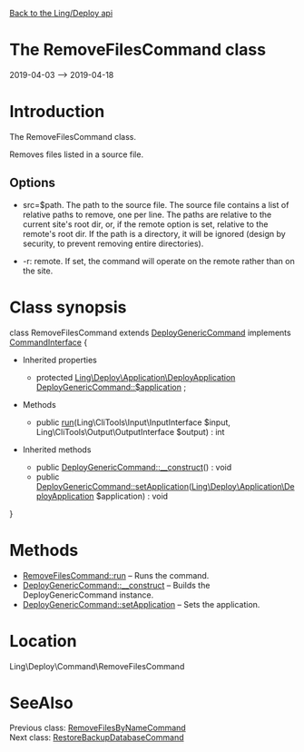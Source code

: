[Back to the Ling/Deploy api](https://github.com/lingtalfi/Deploy/blob/master/doc/api/Ling/Deploy.md)



The RemoveFilesCommand class
================
2019-04-03 --> 2019-04-18






Introduction
============

The RemoveFilesCommand class.

Removes files listed in a source file.


Options
------------
- src=$path. The path to the source file.
     The source file contains a list of relative paths to remove, one per line.
     The paths are relative to the current site's root dir, or, if the remote option is set, relative to the remote's root dir.
     If the path is a directory, it will be ignored (design by security, to prevent removing entire directories).


- -r: remote. If set, the command will operate on the remote rather than on the site.



Class synopsis
==============


class <span class="pl-k">RemoveFilesCommand</span> extends [DeployGenericCommand](https://github.com/lingtalfi/Deploy/blob/master/doc/api/Ling/Deploy/Command/DeployGenericCommand.md) implements [CommandInterface](https://github.com/lingtalfi/CliTools/blob/master/doc/api/Ling/CliTools/Command/CommandInterface.md) {

- Inherited properties
    - protected [Ling\Deploy\Application\DeployApplication](https://github.com/lingtalfi/Deploy/blob/master/doc/api/Ling/Deploy/Application/DeployApplication.md) [DeployGenericCommand::$application](#property-application) ;

- Methods
    - public [run](https://github.com/lingtalfi/Deploy/blob/master/doc/api/Ling/Deploy/Command/RemoveFilesCommand/run.md)(Ling\CliTools\Input\InputInterface $input, Ling\CliTools\Output\OutputInterface $output) : int

- Inherited methods
    - public [DeployGenericCommand::__construct](https://github.com/lingtalfi/Deploy/blob/master/doc/api/Ling/Deploy/Command/DeployGenericCommand/__construct.md)() : void
    - public [DeployGenericCommand::setApplication](https://github.com/lingtalfi/Deploy/blob/master/doc/api/Ling/Deploy/Command/DeployGenericCommand/setApplication.md)([Ling\Deploy\Application\DeployApplication](https://github.com/lingtalfi/Deploy/blob/master/doc/api/Ling/Deploy/Application/DeployApplication.md) $application) : void

}






Methods
==============

- [RemoveFilesCommand::run](https://github.com/lingtalfi/Deploy/blob/master/doc/api/Ling/Deploy/Command/RemoveFilesCommand/run.md) &ndash; Runs the command.
- [DeployGenericCommand::__construct](https://github.com/lingtalfi/Deploy/blob/master/doc/api/Ling/Deploy/Command/DeployGenericCommand/__construct.md) &ndash; Builds the DeployGenericCommand instance.
- [DeployGenericCommand::setApplication](https://github.com/lingtalfi/Deploy/blob/master/doc/api/Ling/Deploy/Command/DeployGenericCommand/setApplication.md) &ndash; Sets the application.





Location
=============
Ling\Deploy\Command\RemoveFilesCommand


SeeAlso
==============
Previous class: [RemoveFilesByNameCommand](https://github.com/lingtalfi/Deploy/blob/master/doc/api/Ling/Deploy/Command/RemoveFilesByNameCommand.md)<br>Next class: [RestoreBackupDatabaseCommand](https://github.com/lingtalfi/Deploy/blob/master/doc/api/Ling/Deploy/Command/RestoreBackupDatabaseCommand.md)<br>
